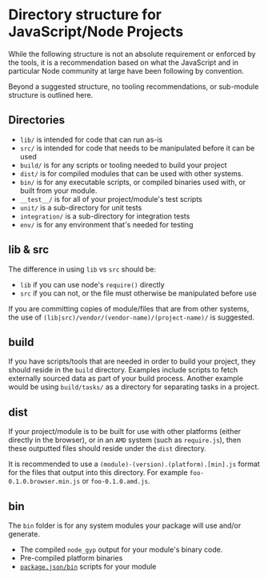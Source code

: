 # Directory structure for JavaScript/Node Projects

While the following structure is not an absolute requirement or enforced by the tools, it is a recommendation based on what the JavaScript and in particular Node community at large have been following by convention.

Beyond a suggested structure, no tooling recommendations, or sub-module structure is outlined here.

## Directories

* `lib/` is intended for code that can run as-is
* `src/` is intended for code that needs to be manipulated before it can be used
* `build/` is for any scripts or tooling needed to build your project
* `dist/` is for compiled modules that can be used with other systems.
* `bin/` is for any executable scripts, or compiled binaries used with, or built from your module.
* `__test__/` is for all of your project/module's test scripts
 * `unit/` is a sub-directory for unit tests
 * `integration/` is a sub-directory for integration tests
 * `env/` is for any environment that's needed for testing 

## lib & src

The difference in using `lib` vs `src` should be:

* `lib` if you can use node's `require()` directly
* `src` if you can not, or the file must otherwise be manipulated before use

If you are committing copies of module/files that are from other systems, the use of `(lib|src)/vendor/(vendor-name)/(project-name)/` is suggested.

## build

If you have scripts/tools that are needed in order to build your project, they should reside in the `build` directory.  Examples include scripts to fetch externally sourced data as part of your build process.  Another example would be using `build/tasks/` as a directory for separating tasks in a project.

## dist

If your project/module is to be built for use with other platforms (either directly in the browser), or in an `AMD` system (such as `require.js`), then these outputted files should reside under the `dist` directory.

It is recommended to use a `(module)-(version).(platform).[min].js` format for the files that output into this directory.  For example `foo-0.1.0.browser.min.js` or `foo-0.1.0.amd.js`.

## bin

The `bin` folder is for any system modules your package will use and/or generate.

* The compiled `node_gyp` output for your module's binary code.
* Pre-compiled platform binaries
* <code>[package.json/bin](http://browsenpm.org/package.json#bin)</code> scripts for your module
